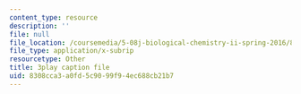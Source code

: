 ```yaml
---
content_type: resource
description: ''
file: null
file_location: /coursemedia/5-08j-biological-chemistry-ii-spring-2016/8308cca3a0fd5c9099f94ec688cb21b7_G0pi_kU22lQ.vtt
file_type: application/x-subrip
resourcetype: Other
title: 3play caption file
uid: 8308cca3-a0fd-5c90-99f9-4ec688cb21b7
---
```

